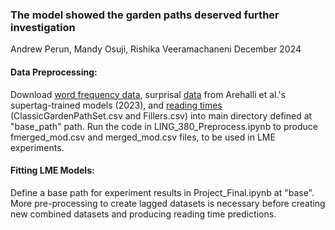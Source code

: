 ### The model showed the garden paths deserved further investigation
Andrew Perun, Mandy Osuji, Rishika Veeramachaneni
December 2024

#### Data Preprocessing:
Download [word frequency data](https://github.com/caplabnyu/sapbenchmark/blob/main/Surprisals/analysis/freqs_coca.csv), surprisal [data](https://github.com/SArehalli/SyntacticSurprisal/tree/main/surps) from Arehalli et al.'s supertag-trained models (2023), and [reading times](https://drive.google.com/drive/folders/1g-oyH-XuB2oolo1d8KZfuFtiimuNyhjc) (ClassicGardenPathSet.csv and Fillers.csv) into main directory defined at "base_path" path.
Run the code in LING_380_Preprocess.ipynb to produce fmerged_mod.csv and merged_mod.csv files, to be used in LME experiments.

#### Fitting LME Models:
Define a base path for experiment results in Project_Final.ipynb at "base". More pre-processing to create lagged datasets is necessary before creating new combined datasets and producing reading time predictions.

